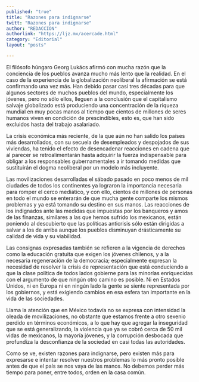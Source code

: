 ```yaml
---
published: "true"
title: "Razones para indignarse"
twitt: "Razones para indignarse"
author: "REDACCION"
authorlink: "https://ljz.mx/acercade.html"
category: "Editorial"
layout: "posts"

---
```



  El filósofo húngaro Georg Lukács afirmó con mucha razón que la conciencia de los pueblos avanza mucho más lento que la realidad. En el caso de la experiencia de la globalización neoliberal la afirmación se está confirmando una vez más. Han debido pasar casi tres décadas para que algunos sectores de muchos pueblos del mundo, especialmente los jóvenes, pero no sólo ellos, lleguen a la conclusión que el capitalismo salvaje globalizado está produciendo una concentración de la riqueza mundial en muy pocas manos al tiempo que cientos de millones de seres humanos viven en condición de prescindibles, esto es, que han sido excluidos hasta del trabajo asalariado.



  La crisis económica más reciente, de la que aún no han salido los países más desarrollados, con su secuela de desempleados y despojados de sus viviendas, ha tenido el efecto de desencadenar reacciones en cadena que al parecer se retroalimentarán hasta adquirir la fuerza indispensable para obligar a los responsables gubernamentales a ir tomando medidas que sustituirán el dogma neoliberal por un modelo más incluyente.



  Las movilizaciones desarrolladas el sábado pasado en poco menos de mil ciudades de todos los continentes ya lograron la importancia necesaria para romper el cerco mediático, y con ello, cientos de millones de personas en todo el mundo se enterarán de que mucha gente comparte los mismos problemas y ya está tomando su destino en sus manos. Las reacciones de los indignados ante las medidas que impuestas por los banqueros y amos de las finanzas, similares a las que hemos sufrido los mexicanos, están poniendo al descubierto que las políticas anticrisis sólo están dirigidas a salvar a los de arriba aunque los pueblos disminuyan drásticamente su calidad de vida y su viabilidad.



  Las consignas expresadas también se refieren a la vigencia de derechos como la educación gratuita que exigen los jóvenes chilenos, y a la necesaria regeneración de la democracia; especialmente expresan la necesidad de resolver la crisis de representación que está conduciendo a que la clase política de todos lados gobierne para las minorías enriquecidas con el argumento de que ningún otro camino es posible. Ni en Estados Unidos, ni en Europa ni en ningún lado la gente se siente representada por los gobiernos, y está exigiendo cambios en esa esfera tan importante en la vida de las sociedades.



  Llama la atención que en México todavía no se expresa con intensidad la oleada de movilizaciones, no obstante que estamos frente a otro sexenio perdido en términos económicos, a lo que hay que agregar la inseguridad que se está generalizando, la violencia que ya se cobró cerca de 50 mil vidas de mexicanos, la mayoría jóvenes, y la corrupción desbocada que profundiza la desconfianza de la sociedad en casi todas las autoridades.



  Como se ve, existen razones para indignarse, pero existen más para expresarse e intentar resolver nuestros problemas lo más pronto posible antes de que el país se nos vaya de las manos. No debemos perder más tiempo para poner, entre todos, orden en la casa común.

